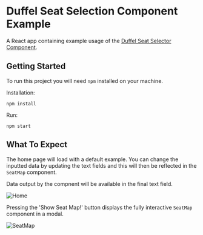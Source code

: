# Duffel Seat Selection Component Example

A React app containing example usage of the [Duffel Seat Selector Component](https://www.npmjs.com/package/@duffel/components).

## Getting Started

To run this project you will need `npm` installed on your machine.

Installation:

```npm install```

Run:

```npm start```

## What To Expect

The home page will load with a default example. You can change the inputted data by updating the text fields and this will then be reflected in the `SeatMap` component.

Data output by the compnent will be available in the final text field.

![Home](images/Index.png)

Pressing the 'Show Seat Map!' button displays the fully interactive `SeatMap` component in a modal.

![SeatMap](images/SeatMap.png)